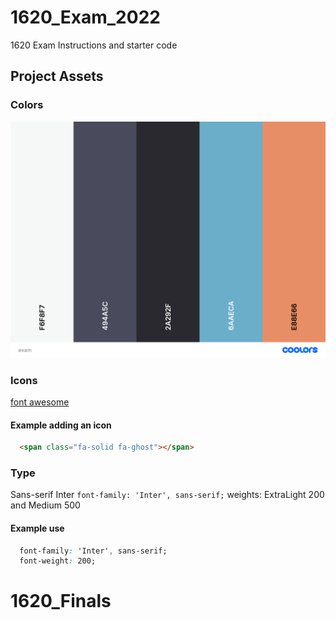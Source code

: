 # 1620_Exam_2022
1620 Exam Instructions and starter code


## Project Assets

### Colors

![colors](./assets/exam.png)

### Icons

[font awesome](https://fontawesome.com/)

#### Example adding an icon

```HTML
  <span class="fa-solid fa-ghost"></span>
```

### Type

Sans-serif Inter `font-family: 'Inter', sans-serif;`
weights: ExtraLight 200 and Medium 500

#### Example use

```CSS
  font-family: 'Inter', sans-serif;
  font-weight: 200;
```
# 1620_Finals

